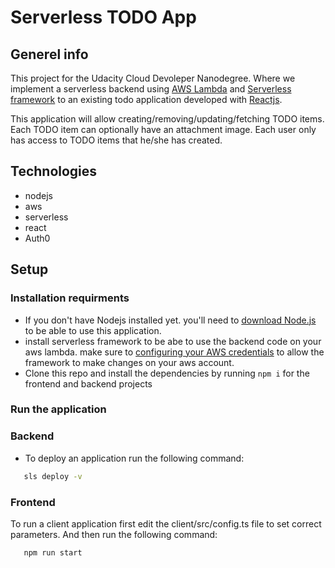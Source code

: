 # Serverless TODO App

## Generel info

This project for the Udacity Cloud Devoleper Nanodegree. Where we implement a serverless backend using [AWS Lambda](https://docs.aws.amazon.com/lambda/latest/dg/welcome.html) and [Serverless framework](https://www.serverless.com/framework/docs/) to an existing todo application developed with [Reactjs](https://reactjs.org/docs/getting-started.html).

This application will allow creating/removing/updating/fetching TODO items. Each TODO item can optionally have an attachment image. Each user only has access to TODO items that he/she has created.

## Technologies

- nodejs
- aws
- serverless
- react
- Auth0

## Setup

### Installation requirments

- If you don't have Nodejs installed yet. you'll need to [download Node.js](https://nodejs.org/en/download/) to be able to use this application.
- install serverless framework to be abe to use the backend code on your aws lambda. make sure to [configuring your AWS credentials](https://www.serverless.com/framework/docs/providers/aws/cli-reference/config-credentials/) to allow the framework to make changes on your aws account.
- Clone this repo and install the dependencies by running `npm i` for the frontend and backend projects

### Run the application

### Backend

- To deploy an application run the following command:

```bash
   sls deploy -v
```

### Frontend

To run a client application first edit the client/src/config.ts file to set correct parameters. And then run the following command:

```bash
   npm run start
```
